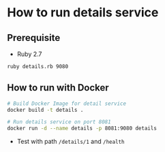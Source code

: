 # How to run details service

## Prerequisite

* Ruby 2.7

```bash
ruby details.rb 9080
```

## How to run with Docker

```bash
# Build Docker Image for detail service
docker build -t details .

# Run details service on port 8081
docker run -d --name details -p 8081:9080 details
```

* Test with path `/details/1` and `/health`
